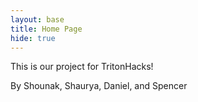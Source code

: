 ```yaml
---
layout: base
title: Home Page
hide: true
---
```


This is our project for TritonHacks!

By Shounak, Shaurya, Daniel, and Spencer

<!-- Live updating data, from JavaScript libraries or a jekyll plugin. Input data in text fields and sliders, historical data will be pulled from a database. OpenStreetMap backend -->